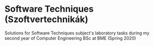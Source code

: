 # Software Techniques (Szoftvertechnikák)
Solutions for Software Techniques subject's laboratory tasks during my second year of Computer Engineering BSc at BME (Spring 2020)
